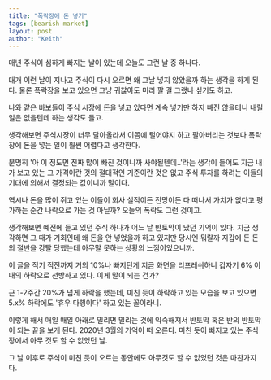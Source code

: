 ```yaml
---
title: "폭락장에 돈 넣기"
tags: [bearish market]
layout: post
author: "Keith"
---
```


매년 주식이 심하게 빠지는 날이 있는데 오늘도 그런 날 중 하나다.

대개 이런 날이 지나고 주식이 다시 오르면 왜 그날 넣지 않았을까 하는 생각을 하게 된다. 물론 폭락장을 보고 있으면 그냥 귀찮아도 미리 팔 걸 그랬나 싶기도 하고.

나와 같은 바보들이 주식 시장에 돈을 넣고 있다면 계속 넣기만 하지 빼진 않을테니 내릴 일은 없을텐데 하는 생각도 들고.

생각해보면 주식시장이 너무 달아올라서 이쯤에 털어야지 하고 팔아버리는 것보다 폭락장에 돈을 넣는 일이 훨씬 어렵다고 생각한다. 

분명히 '아 이 정도면 진짜 많이 빠진 것이니까 사야될텐데..'라는 생각이 들어도 지금 내가 보고 있는 그 가격이란 것의 절대적인 기준이란 것은 없고 주식 투자를 하려는 이들의 기대에 의해서 결정되는 값이니까 말이다.

역시나 돈을 많이 쥐고 있는 이들이 회사 실적이든 전망이든 다 떠나서 가치가 없다고 평가하는 순간 나락으로 가는 것 아닐까? 오늘의 폭락도 그런 것이고.

생각해보면 예전에 들고 있던 주식 하나가 어느 날 반토막이 났던 기억이 있다. 지금 생각하면 그 때가 기회인데 왜 돈을 안 넣었을까 하고 있지만 당시엔 뭐랄까 지갑에 든 돈의 절반을 강탈 당했는데 아무말 못하는 상황의 느낌이었으니까.

이 글을 적기 직전까지 거의 10%나 빠지던게 지금 화면을 리프레쉬하니 갑자기 6% 이내의 하락으로 선방하고 있다. 이게 말이 되는 건가?

근 1-2주간 20%가 넘게 하락을 했는데, 미친 듯이 하락하고 있는 모습을 보고 있으면 5.x% 하락에도 '휴우 다행이다' 하고 있는 꼴이라니.

이렇게 해서 매일 매일 아래로 밀리면 밀리는 것에 익숙해져서 반토막 혹은 반의 반토막이 되는 끝을 보게 된다. 2020년 3월의 기억이 떠 오른다. 미친 듯이 빠지고 있는 주식장에서 아무 것도 할 수 없었던 날.

그 날 이후로 주식이 미친 듯이 오르는 동안에도 아무것도 할 수 없었던 것은 마찬가지다. 